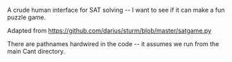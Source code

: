 A crude human interface for SAT solving -- I want to see if it can
make a fun puzzle game.

Adapted from https://github.com/darius/sturm/blob/master/satgame.py

There are pathnames hardwired in the code -- it assumes we run from
the main Cant directory.
